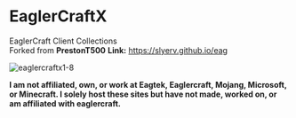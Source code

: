 # EaglerCraftX
EaglerCraft Client Collections  
Forked from **PrestonT500**
**Link:** https://slyerv.github.io/eag

<p align="left"> <img src="https://komarev.com/ghpvc/?username=eaglercraftx1-8&label=Repository%20views&color=0e75b6&style=flat" alt="eaglercraftx1-8" />

**I am not affiliated, own, or work at Eagtek, Eaglercraft, Mojang, Microsoft, or Minecraft. I solely host these sites but have not made, worked on, or am affiliated with eaglercraft.**
  
